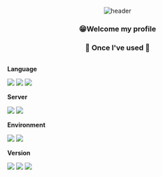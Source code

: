 <div align="center">
  
  ![header](https://capsule-render.vercel.app/api?type=Cylinder&text=JaeCheol)

  ### 😁Welcome my profile
  
  ### 🔨 Once I've used 🔨
<div style="display:flex; flex-direction:column; align-items:flex-start;">
    <!-- Language -->
    <p><strong>Language</strong></p>
    <div>
        <img src="https://img.shields.io/badge/Java-007396?style=for-the-badge&logo=Java&logoColor=white"> 
        <img src="https://img.shields.io/badge/C-A8B9CC?style=for-the-badge&logo=C&logoColor=white"> 
        <img src="https://img.shields.io/badge/python-3776AB?style=for-the-badge&logo=python&logoColor=white"> 
    </div>
    <!-- Server -->
    <p><strong>Server</strong></p>
    <div>
        <img src="https://img.shields.io/badge/Ubuntu-E95420?style=for-the-badge&logo=Ubuntu&logoColor=black"> 
        <img src="https://img.shields.io/badge/XAMPP-FB7A24?style=for-the-badge&logo=XAMPP&logoColor=black"> 
    </div>
    <!-- Environment -->
    <p><strong>Environment</strong></p>
    <div>
        <img src="https://img.shields.io/badge/VMware-607078?style=for-the-badge&logo=VMware&logoColor=white">
        <img src="https://img.shields.io/badge/VScode-007ACC?style=for-the-badge&logo=Visual Studio Code&logoColor=white">
    </div>  
    <!-- Version -->
    <p><strong>Version</strong></p>
    <div>
        <img src="https://img.shields.io/badge/SVN-809CC9?style=for-the-badge&logo=Subversion&logoColor=white">
        <img src="https://img.shields.io/badge/Git-F05032?style=for-the-badge&logo=Git&logoColor=white">
        <img src="https://img.shields.io/badge/GitHub-181717?style=for-the-badge&logo=GitHub&logoColor=white">
</div><br>
</div>
</div>

<!--
**JC-CHOI/JC-CHOI** is a ✨ _special_ ✨ repository because its `README.md` (this file) appears on your GitHub profile.

Here are some ideas to get you started:

- 🔭 I’m currently working on ...
- 🌱 I’m currently learning ...
- 👯 I’m looking to collaborate on ...
- 🤔 I’m looking for help with ...
- 💬 Ask me about ...
- 📫 How to reach me: ...
- 😄 Pronouns: ...
- ⚡ Fun fact: ...
-->
